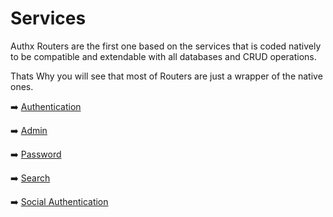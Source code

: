 # Services

Authx Routers are the first one based on the services that is coded natively to
be compatible and extendable with all databases and CRUD operations.

Thats Why you will see that most of Routers are just a wrapper of the native
ones.

➡️ [Authentication](authentication.md)

➡️ [Admin](admin.md)

➡️ [Password](password.md)

➡️ [Search](search.md)

➡️ [Social Authentication](social-authentication.md)
